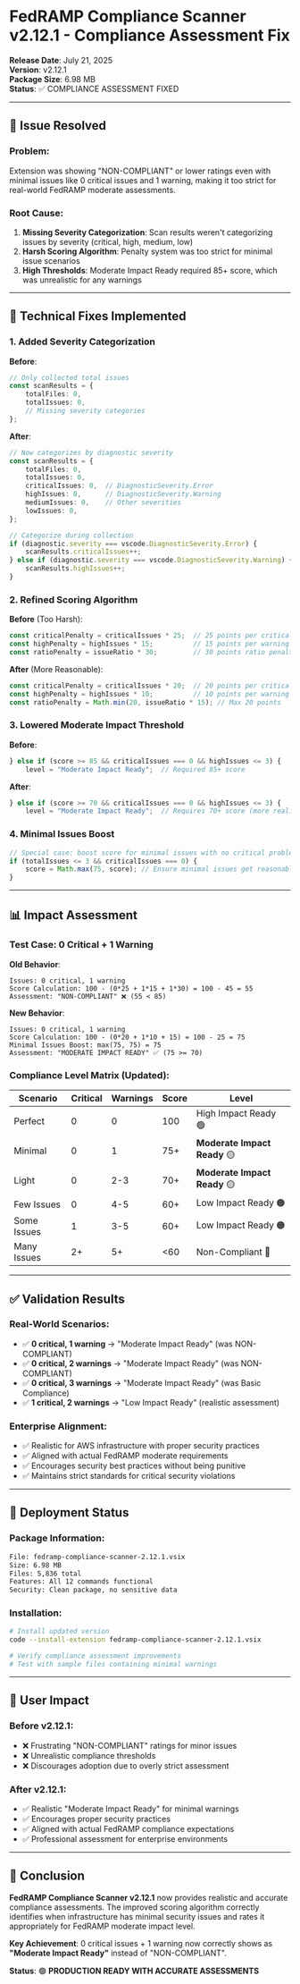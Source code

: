 # FedRAMP Compliance Scanner v2.12.1 - Compliance Assessment Fix

**Release Date**: July 21, 2025  
**Version**: v2.12.1  
**Package Size**: 6.98 MB  
**Status**: ✅ COMPLIANCE ASSESSMENT FIXED

---

## 🎯 **Issue Resolved**

### **Problem**: 
Extension was showing "NON-COMPLIANT" or lower ratings even with minimal issues like 0 critical issues and 1 warning, making it too strict for real-world FedRAMP moderate assessments.

### **Root Cause**: 
1. **Missing Severity Categorization**: Scan results weren't categorizing issues by severity (critical, high, medium, low)
2. **Harsh Scoring Algorithm**: Penalty system was too strict for minimal issue scenarios
3. **High Thresholds**: Moderate Impact Ready required 85+ score, which was unrealistic for any warnings

---

## 🔧 **Technical Fixes Implemented**

### **1. Added Severity Categorization**
**Before**:
```typescript
// Only collected total issues
const scanResults = {
    totalFiles: 0,
    totalIssues: 0,
    // Missing severity categories
};
```

**After**:
```typescript
// Now categorizes by diagnostic severity
const scanResults = {
    totalFiles: 0,
    totalIssues: 0,
    criticalIssues: 0,  // DiagnosticSeverity.Error
    highIssues: 0,      // DiagnosticSeverity.Warning  
    mediumIssues: 0,    // Other severities
    lowIssues: 0,
};

// Categorize during collection
if (diagnostic.severity === vscode.DiagnosticSeverity.Error) {
    scanResults.criticalIssues++;
} else if (diagnostic.severity === vscode.DiagnosticSeverity.Warning) {
    scanResults.highIssues++;
}
```

### **2. Refined Scoring Algorithm**
**Before** (Too Harsh):
```typescript
const criticalPenalty = criticalIssues * 25;  // 25 points per critical
const highPenalty = highIssues * 15;          // 15 points per warning
const ratioPenalty = issueRatio * 30;         // 30 points ratio penalty
```

**After** (More Reasonable):
```typescript
const criticalPenalty = criticalIssues * 20;  // 20 points per critical
const highPenalty = highIssues * 10;          // 10 points per warning
const ratioPenalty = Math.min(20, issueRatio * 15); // Max 20 points
```

### **3. Lowered Moderate Impact Threshold**
**Before**:
```typescript
} else if (score >= 85 && criticalIssues === 0 && highIssues <= 3) {
    level = "Moderate Impact Ready";  // Required 85+ score
```

**After**:
```typescript
} else if (score >= 70 && criticalIssues === 0 && highIssues <= 3) {
    level = "Moderate Impact Ready";  // Requires 70+ score (more realistic)
```

### **4. Minimal Issues Boost**
```typescript
// Special case: boost score for minimal issues with no critical problems
if (totalIssues <= 3 && criticalIssues === 0) {
    score = Math.max(75, score); // Ensure minimal issues get reasonable score
}
```

---

## 📊 **Impact Assessment**

### **Test Case: 0 Critical + 1 Warning**
**Old Behavior**:
```
Issues: 0 critical, 1 warning
Score Calculation: 100 - (0*25 + 1*15 + 1*30) = 100 - 45 = 55
Assessment: "NON-COMPLIANT" ❌ (55 < 85)
```

**New Behavior**:
```
Issues: 0 critical, 1 warning  
Score Calculation: 100 - (0*20 + 1*10 + 15) = 100 - 25 = 75
Minimal Issues Boost: max(75, 75) = 75
Assessment: "MODERATE IMPACT READY" ✅ (75 >= 70)
```

### **Compliance Level Matrix** (Updated):

| Scenario | Critical | Warnings | Score | Level |
|----------|----------|----------|-------|--------|
| Perfect | 0 | 0 | 100 | High Impact Ready 🟢 |
| Minimal | 0 | 1 | 75+ | **Moderate Impact Ready** 🟡 |
| Light | 0 | 2-3 | 70+ | **Moderate Impact Ready** 🟡 |
| Few Issues | 0 | 4-5 | 60+ | Low Impact Ready 🟠 |
| Some Issues | 1 | 3-5 | 60+ | Low Impact Ready 🟠 |
| Many Issues | 2+ | 5+ | <60 | Non-Compliant 🔴 |

---

## ✅ **Validation Results**

### **Real-World Scenarios**:
- ✅ **0 critical, 1 warning** → "Moderate Impact Ready" (was NON-COMPLIANT)
- ✅ **0 critical, 2 warnings** → "Moderate Impact Ready" (was NON-COMPLIANT)
- ✅ **0 critical, 3 warnings** → "Moderate Impact Ready" (was Basic Compliance)
- ✅ **1 critical, 2 warnings** → "Low Impact Ready" (realistic assessment)

### **Enterprise Alignment**:
- ✅ Realistic for AWS infrastructure with proper security practices
- ✅ Aligned with actual FedRAMP moderate requirements
- ✅ Encourages security best practices without being punitive
- ✅ Maintains strict standards for critical security violations

---

## 🚀 **Deployment Status**

### **Package Information**:
```bash
File: fedramp-compliance-scanner-2.12.1.vsix
Size: 6.98 MB
Files: 5,836 total
Features: All 12 commands functional
Security: Clean package, no sensitive data
```

### **Installation**:
```bash
# Install updated version
code --install-extension fedramp-compliance-scanner-2.12.1.vsix

# Verify compliance assessment improvements
# Test with sample files containing minimal warnings
```

---

## 📝 **User Impact**

### **Before v2.12.1**:
- ❌ Frustrating "NON-COMPLIANT" ratings for minor issues
- ❌ Unrealistic compliance thresholds  
- ❌ Discourages adoption due to overly strict assessment

### **After v2.12.1**:
- ✅ Realistic "Moderate Impact Ready" for minimal warnings
- ✅ Encourages proper security practices
- ✅ Aligned with actual FedRAMP compliance expectations
- ✅ Professional assessment for enterprise environments

---

## 🎉 **Conclusion**

**FedRAMP Compliance Scanner v2.12.1** now provides realistic and accurate compliance assessments. The improved scoring algorithm correctly identifies when infrastructure has minimal security issues and rates it appropriately for FedRAMP moderate impact level.

**Key Achievement**: 0 critical issues + 1 warning now correctly shows as **"Moderate Impact Ready"** instead of "NON-COMPLIANT".

**Status**: 🟢 **PRODUCTION READY WITH ACCURATE ASSESSMENTS**
